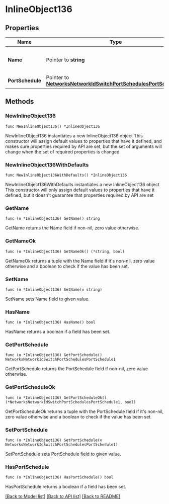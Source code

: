 # InlineObject136

## Properties

Name | Type | Description | Notes
------------ | ------------- | ------------- | -------------
**Name** | Pointer to **string** | The name for your port schedule. | [optional] 
**PortSchedule** | Pointer to [**NetworksNetworkIdSwitchPortSchedulesPortSchedule1**](NetworksNetworkIdSwitchPortSchedulesPortSchedule1.md) |  | [optional] 

## Methods

### NewInlineObject136

`func NewInlineObject136() *InlineObject136`

NewInlineObject136 instantiates a new InlineObject136 object
This constructor will assign default values to properties that have it defined,
and makes sure properties required by API are set, but the set of arguments
will change when the set of required properties is changed

### NewInlineObject136WithDefaults

`func NewInlineObject136WithDefaults() *InlineObject136`

NewInlineObject136WithDefaults instantiates a new InlineObject136 object
This constructor will only assign default values to properties that have it defined,
but it doesn't guarantee that properties required by API are set

### GetName

`func (o *InlineObject136) GetName() string`

GetName returns the Name field if non-nil, zero value otherwise.

### GetNameOk

`func (o *InlineObject136) GetNameOk() (*string, bool)`

GetNameOk returns a tuple with the Name field if it's non-nil, zero value otherwise
and a boolean to check if the value has been set.

### SetName

`func (o *InlineObject136) SetName(v string)`

SetName sets Name field to given value.

### HasName

`func (o *InlineObject136) HasName() bool`

HasName returns a boolean if a field has been set.

### GetPortSchedule

`func (o *InlineObject136) GetPortSchedule() NetworksNetworkIdSwitchPortSchedulesPortSchedule1`

GetPortSchedule returns the PortSchedule field if non-nil, zero value otherwise.

### GetPortScheduleOk

`func (o *InlineObject136) GetPortScheduleOk() (*NetworksNetworkIdSwitchPortSchedulesPortSchedule1, bool)`

GetPortScheduleOk returns a tuple with the PortSchedule field if it's non-nil, zero value otherwise
and a boolean to check if the value has been set.

### SetPortSchedule

`func (o *InlineObject136) SetPortSchedule(v NetworksNetworkIdSwitchPortSchedulesPortSchedule1)`

SetPortSchedule sets PortSchedule field to given value.

### HasPortSchedule

`func (o *InlineObject136) HasPortSchedule() bool`

HasPortSchedule returns a boolean if a field has been set.


[[Back to Model list]](../README.md#documentation-for-models) [[Back to API list]](../README.md#documentation-for-api-endpoints) [[Back to README]](../README.md)


